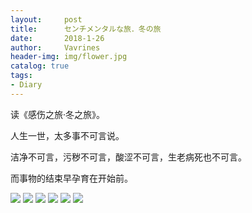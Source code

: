```yaml
---
layout:     post
title:      センチメンタルな旅．冬の旅 
date:       2018-1-26
author:     Vavrines
header-img: img/flower.jpg
catalog: true
tags:
- Diary
---
```


读《感伤之旅·冬之旅》。

人生一世，太多事不可言说。

洁净不可言，污秽不可言，酸涩不可言，生老病死也不可言。

而事物的结束早孕育在开始前。

![](https://ws1.sinaimg.cn/large/006tNbRwly1fnuf6d92djj30go0bm75w.jpg)
![](https://ws4.sinaimg.cn/large/006tNbRwly1fnuf6csd4hj30go0bfabd.jpg)
![](https://ws4.sinaimg.cn/large/006tNbRwly1fnuf6byx7bj30go0bdabn.jpg)
![](https://ws4.sinaimg.cn/large/006tNbRwly1fnuf6chmjej30go0bhjsh.jpg)
![](https://ws3.sinaimg.cn/large/006tNbRwly1fnuf6bod3fj30go0be75e.jpg)
![](https://ws1.sinaimg.cn/large/006tNbRwly1fnuf6b9sfjj30go0bf75n.jpg)
